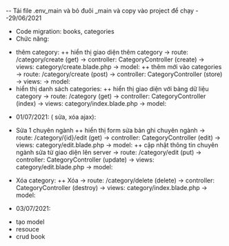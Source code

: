 -- Tải file .env_main và bỏ đuôi _main và copy vào project để chạy
--29/06/2021
- Code migration: books, categories
- Chức năng:
+ thêm category:
++ hiển thị giao diện thêm category
-> route: /category/create (get)
-> controller: CategoryController (create)
-> views: category/create.blade.php
-> model: 
++ thêm mới vào categories
-> route: /category/create (post)
-> controller: CategoryController (store)
-> views: 
-> model: 
+ hiển thị danh sách categories:
++ hiển thị giao diện với bảng dữ liệu category
-> route: /category (get)
-> controller: CategoryController (index)
-> views: category/index.blade.php
-> model:
- 01/07/2021: ( sửa, xóa ajax):
 + Sửa 1 chuyên ngành
++ hiển thị form sửa bản ghi chuyên ngành
-> route: /category/{id}/edit (get)
-> controller: CategoryController (edit)
-> views: category/edit.blade.php
-> model: 
++ cập nhật thông tin chuyên ngành sửa từ giao diện lên server
-> route: /category/edit (put)
-> controller: CategoryController (update)
-> views: category/edit.blade.php
-> model: 

+ Xóa category:
++ Xóa
-> route: /category/delete (delete)
-> controller: CategoryController (destroy)
-> views: category/index.blade.php
-> model: 

- 03/07/2021:
+ tạo model
+ resouce
+ crud book
